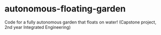# autonomous-floating-garden
Code for a fully autonomous garden that floats on water! (Capstone project, 2nd year Integrated Engineering)
